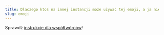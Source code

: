 ```yaml
---
title: Dlaczego ktoś na innej instancji może używać tej emoji, a ja nie?
slug: emoji
---
```


Sprawdź [instrukcje dla współtwórców](https://github.com/lwojcik/Mastodon-Poradnik/blob/main/DLA_WSPOLTWORCOW.md)!
